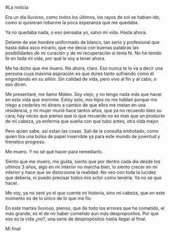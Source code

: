 #La noticia

Era un día lluvioso, como todos los últimos, los rayos de sol se habian ido, como si quisieran robarme la poca esperanza que me quedaba.

Ya no quedaba nada, o eso pensaba yo, salvo mi vida. Hasta ahora.

Delante de ese hombre uniformado de blanco, tan serio y profesional que hasta daba asco mirarlo, que me decia con buenas palabras las posibilidades de mi curación y de mi recuperación si tenia fe. No he tenido fe en toda mi vida, por qué la voy a tener ahora.

Me ha dicho que me muero. No ahora, claro. Eso nunca te lo va a decir una persona cuya máxima aspiración es que dures tanto sufriendo como él engordando en su sillón. Sin calidad de vida, pero vivo al fin y al cabo, o eso dicen.

Me presentaré, me llamo Mateo. Soy viejo, y no tengo nada más que hacer en esta vida que morirme. Estoy solo, mis hijos no me hablan porque me niego a cederles mi dinero a cambio de que ellos me metan en una residencia, y mi mujer murió hace tantos años, que ya no recuerdo bien su cara; hay veces que pienso que lo que recuerdo no es mas que un producto de mi cabeza, ya enferma que sueña con que tubo antes, otra vida mejor.

Pero quien sabe, así estan las cosas. Salí de la consulta embotado, como quien tira una bolsa de papel inservible ya para este mundo de juventud y frenetico progreso.

Me muero. Y no sé qué hacer para remediarlo.

Siento que me muero, me gusta, siento que por dentro cada día desde los ultimos 3 años, algo en mi interior no marcha bien, lo siento crecer en mi interior y hace que se distorsione la realidad. No veo con toda la lucidez que debería, ni puedo precisar todos mis actor como tendría. Ya no se que hacer.

Me voy, ya no seré yo el que cuente mi historia, sino mi cabeza, que en este momento es de lo único de lo que me fío.

En este martes lluvioso, pienso, que de todo los errores que he cometido, el más grande, es el de no haber cometido aun más despropositos. Por que eso es la vida ¿no?, una serie de despropósitos hasta llegar al final.

Mi final
